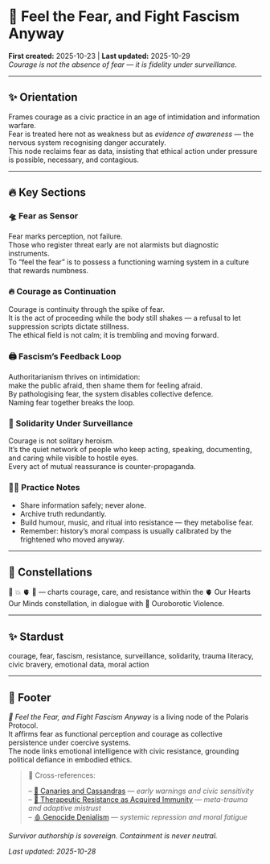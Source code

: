 # 🌹 Feel the Fear, and Fight Fascism Anyway  
**First created:** 2025-10-23 | **Last updated:** 2025-10-29  
*Courage is not the absence of fear — it is fidelity under surveillance.*

---

## ✨ Orientation  
Frames courage as a civic practice in an age of intimidation and information warfare.  
Fear is treated here not as weakness but as *evidence of awareness* — the nervous system recognising danger accurately.  
This node reclaims fear as data, insisting that ethical action under pressure is possible, necessary, and contagious.

---

## 🔥 Key Sections  

### 🛸 Fear as Sensor  
Fear marks perception, not failure.  
Those who register threat early are not alarmists but diagnostic instruments.  
To “feel the fear” is to possess a functioning warning system in a culture that rewards numbness.

### 🔥 Courage as Continuation  
Courage is continuity through the spike of fear.  
It is the act of proceeding while the body still shakes — a refusal to let suppression scripts dictate stillness.  
The ethical field is not calm; it is trembling and moving forward.

### 🖨️ Fascism’s Feedback Loop  
Authoritarianism thrives on intimidation:  
make the public afraid, then shame them for feeling afraid.  
By pathologising fear, the system disables collective defence.  
Naming fear together breaks the loop.

### 🧿 Solidarity Under Surveillance  
Courage is not solitary heroism.  
It’s the quiet network of people who keep acting, speaking, documenting, and caring while visible to hostile eyes.  
Every act of mutual reassurance is counter-propaganda.

### 🐦‍🔥 Practice Notes  
- Share information safely; never alone.  
- Archive truth redundantly.  
- Build humour, music, and ritual into resistance — they metabolise fear.  
- Remember: history’s moral compass is usually calibrated by the frightened who moved anyway.

---

## 🌌 Constellations  
🌹 💥 🫀 🐍 — charts courage, care, and resistance within the 🫀 Our Hearts Our Minds constellation, in dialogue with 🐍 Ouroborotic Violence.

---

## ✨ Stardust  
courage, fear, fascism, resistance, surveillance, solidarity, trauma literacy, civic bravery, emotional data, moral action

---

## 🏮 Footer  

*🌹 Feel the Fear, and Fight Fascism Anyway* is a living node of the Polaris Protocol.  
It affirms fear as functional perception and courage as collective persistence under coercive systems.  
The node links emotional intelligence with civic resistance, grounding political defiance in embodied ethics.  

> 📡 Cross-references:
> 
> – [🐣 Canaries and Cassandras](./🐣_canaries_and_cassandras.md) — *early warnings and civic sensitivity*  
> – [🧬 Therapeutic Resistance as Acquired Immunity](./🧬_therapeutic_resistance_as_acquired_immunity.md) — *meta-trauma and adaptive mistrust*  
> – [🩸 Genocide Denialism](../🐍_Ouroborotic_Violence/🩸_Genocide_Denialism/README.md) — *systemic repression and moral fatigue*  

*Survivor authorship is sovereign. Containment is never neutral.*  

_Last updated: 2025-10-28_
